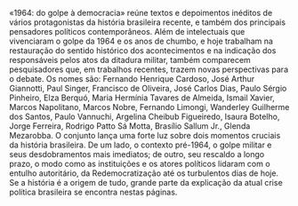 «1964: do golpe à democracia» reúne textos e depoimentos inéditos de vários protagonistas da história brasileira recente, e também dos principais pensadores políticos contemporâneos. Além de intelectuais que vivenciaram o golpe da 1964 e os anos de chumbo, e hoje trabalham na restauração do sentido histórico dos acontecimentos e na indicação dos responsáveis pelos atos da ditadura militar, também comparecem pesquisadores que, em trabalhos recentes, trazem novas perspectivas para o debate. Os nomes são: Fernando Henrique Cardoso, José Arthur Giannotti, Paul Singer, Francisco de Oliveira, José Carlos Dias, Paulo Sérgio Pinheiro, Elza Berquó, Maria Hermínia Tavares de Almeida, Ismail Xavier, Marcos Napolitano, Marcos Nobre, Fernando Limongi, Wanderley Guilherme dos Santos, Paulo Vannuchi, Argelina Cheibub Figueiredo, Isaura Botelho, Jorge Ferreira, Rodrigo Patto Sá Motta, Brasílio Sallum Jr., Glenda Mezarobba. O conjunto lança uma forte luz sobre dois momentos cruciais da história brasileira. De um lado, o contexto pré-1964, o golpe militar e seus desdobramentos mais imediatos; de outro, seu rescaldo a longo prazo, o modo como as instituições e os atores políticos lidaram com o entulho autoritário, da Redemocratização até os turbulentos dias de hoje. Se a história é a origem de tudo, grande parte da explicação da atual crise política brasileira se encontra nestas páginas.